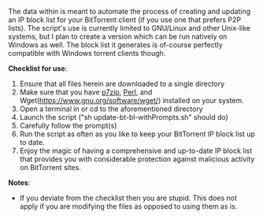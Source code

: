The data within is meant to automate the process of creating and updating an IP block list for your BitTorrent client (if you use one that prefers P2P lists). The script's use is currently limited to GNU/Linux and other Unix-like systems, but I plan to create a version which can be run natively on Windows as well. The block list it generates is of-course perfectly compatible with Windows torrent clients though.

**Checklist for use**:
1. Ensure that all files herein are downloaded to a single directory
2. Make sure that you have [p7zip](http://p7zip.sourceforge.net/), [Perl](https://www.perl.com/about/), and Wget(https://www.gnu.org/software/wget/) installed on your system.
3. Open a terminal in or cd to the aforementioned directory
4. Launch the script ("sh update-bt-bl-withPrompts.sh" should do)
5. Carefully follow the prompt(s)
6. Run the script as often as you like to keep your BitTorrent IP block list up to date.
7. Enjoy the magic of having a comprehensive and up-to-date IP block list that provides you with considerable protection against malicious activity on BitTorrent sites.


**Notes**:
- If you deviate from the checklist then you are stupid. This does not apply if you are modifying the files as opposed to using them as is.
